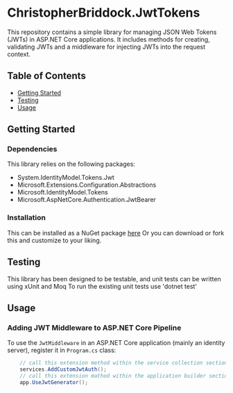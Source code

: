 # ChristopherBriddock.JwtTokens

This repository contains a simple library for managing JSON Web Tokens (JWTs) in ASP.NET Core applications. It includes methods for creating, validating JWTs and a middleware for injecting JWTs into the request context.

## Table of Contents

- [Getting Started](#getting-started)
- [Testing](#testing)
- [Usage](#usage)

## Getting Started

### Dependencies

This library relies on the following packages:

- System.IdentityModel.Tokens.Jwt
- Microsoft.Extensions.Configuration.Abstractions
- Microsoft.IdentityModel.Tokens
- Microsoft.AspNetCore.Authentication.JwtBearer

### Installation

This can be installed as a NuGet package [here](https://www.nuget.org/packages/ChristopherBriddock.JwtTokens/)
Or you can download or fork this and customize to your liking.

## Testing

This library has been designed to be testable, and unit tests can be written using xUnit and Moq
To run the existing unit tests use 'dotnet test'

## Usage

### Adding JWT Middleware to ASP.NET Core Pipeline

To use the `JwtMiddleware` in an ASP.NET Core application (mainly an identity server), register it in `Program.cs` class:

```csharp
    // call this extension method within the service collection section.
    services.AddCustomJwtAuth();
    // call this extension mathod within the application builder section.
    app.UseJwtGenerator();
